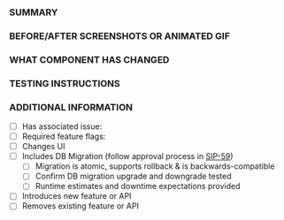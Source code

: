 <!---
Please write the PR title following the conventions at https://www.conventionalcommits.org/en/v1.0.0/
Example:
fix(dashboard): load charts correctly
-->

### SUMMARY

<!--- Describe the change below, including rationale and design decisions -->

### BEFORE/AFTER SCREENSHOTS OR ANIMATED GIF

<!--- Skip this if not applicable -->

### WHAT COMPONENT HAS CHANGED

<!-- Required! What component / context that you have made changes -->

### TESTING INSTRUCTIONS

<!--- Required! What steps can be taken to manually verify the changes? -->

### ADDITIONAL INFORMATION

<!--- Check any relevant boxes with "x" -->
<!--- HINT: Include "Fixes #nnn" if you are fixing an existing issue -->

- [ ] Has associated issue:
- [ ] Required feature flags:
- [ ] Changes UI
- [ ] Includes DB Migration (follow approval process in [SIP-59](https://github.com/apache/superset/issues/13351))
  - [ ] Migration is atomic, supports rollback & is backwards-compatible
  - [ ] Confirm DB migration upgrade and downgrade tested
  - [ ] Runtime estimates and downtime expectations provided
- [ ] Introduces new feature or API
- [ ] Removes existing feature or API
